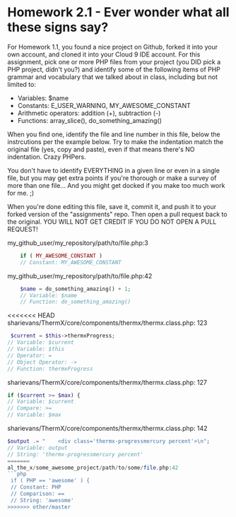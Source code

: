 # Homework 2.1 - Ever wonder what all these signs say?

For Homework 1.1, you found a nice project on Github, forked it into your own account, and cloned it into your Cloud 9 IDE account. For this assignment, pick one or more PHP files from your project (you DID pick a PHP project, didn't you?) and identify some of the following items of PHP grammar and vocabulary that we talked about in class, including but not limited to:

* Variables: $name
* Constants: E_USER_WARNING, MY_AWESOME_CONSTANT
* Arithmetic operators: addition (+), subtraction (-)
* Functions: array_slice(), do_something_amazing()

When you find one, identify the file and line number in this file, below the instrcutions per the example below. Try to make the indentation match the original file (yes, copy and paste), even if that means there's NO indentation. Crazy PHPers.

You don't have to identify EVERYTHING in a given line or even in a single file, but you may get extra points if you're thorough or make a survey of more than one file... And you might get docked if you make too much work for me. ;)

When you're done editing this file, save it, commit it, and push it to your forked version of the "assignments" repo. Then open a pull request back to the original. YOU WILL NOT GET CREDIT IF YOU DO NOT OPEN A PULL REQUEST!

my_github_user/my_repository/path/to/file.php:3
```php
    if ( MY_AWESOME_CONSTANT )
    // Constant: MY_AWESOME_CONSTANT
```

my_github_user/my_repository/path/to/file.php:42
```php
    $name = do_something_amazing() + 1;
    // Variable: $name
    // Function: do_something_amazing()
```

<<<<<<< HEAD
sharievans/ThermX/core/components/thermx/thermx.class.php: 123
```php
 $current = $this->thermxProgress;
// Variable: $current
// Variable: $this
// Operator: =
// Object Operator: ->
// Function: thermxProgress
```


sharievans/ThermX/core/components/thermx/thermx.class.php: 127
```php  
if ($current >= $max) {
// Variable: $current
// Compare: >=
// Variable: $max
```


sharievans/ThermX/core/components/thermx/thermx.class.php: 142
```php
$output .= "    <div class='thermx-progressmercury percent'>\n";
// Variable: output
// String: 'thermx-progressmercury percent'
=======
al_the_x/some_awesome_project/path/to/some/file.php:42
```php
 if ( PHP == 'awesome' ) {
 // Constant: PHP
 // Comparison: ==
 // String: 'awesome'
>>>>>>> other/master
```